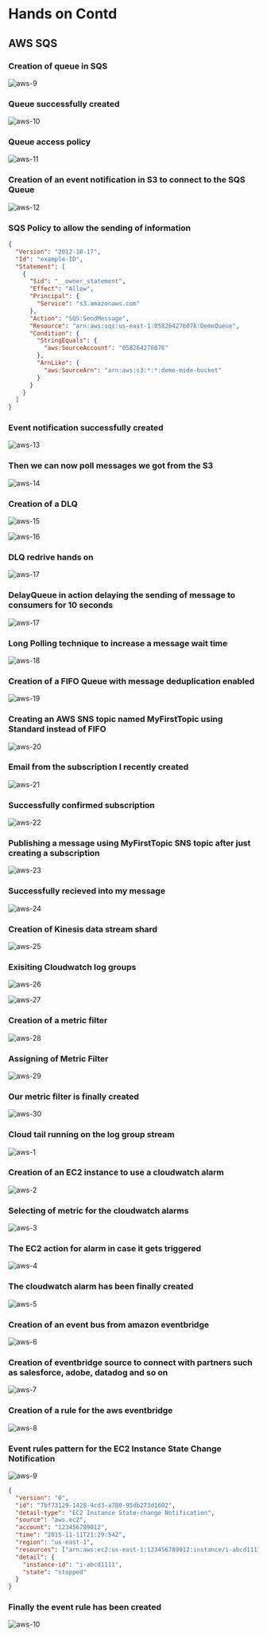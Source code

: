 # Hands on Contd

## AWS SQS


### Creation of queue in SQS

![aws-9](https://github.com/Ham12-3/AWS_HANDS_ON_3/assets/93613316/9da044f8-d0ad-4232-852e-e5e9383c2c50)


### Queue successfully created

![aws-10](https://github.com/Ham12-3/AWS_HANDS_ON_3/assets/93613316/643bd71a-6c5e-4d40-9042-df0ed5627dae)

### Queue access policy

![aws-11](https://github.com/Ham12-3/AWS_HANDS_ON_3/assets/93613316/4d3f7795-eba7-463d-ab55-291b114f9ea9)


### Creation of an event notification in S3 to connect to the SQS Queue

![aws-12](https://github.com/Ham12-3/AWS_HANDS_ON_3/assets/93613316/c96956d0-e6a1-4286-af64-b134c0f4ea9b)

### SQS Policy to allow the sending of information


```JSON
{
  "Version": "2012-10-17",
  "Id": "example-ID",
  "Statement": [
    {
      "Sid": "__owner_statement",
      "Effect": "Allow",
      "Principal": {
        "Service": "s3.amazonaws.com"
      },
      "Action": "SQS:SendMessage",
      "Resource": "arn:aws:sqs:us-east-1:058264276076:DemoQueue",
      "Condition": {
        "StringEquals": {
          "aws:SourceAccount": "058264276076"
        },
        "ArnLike": {
          "aws:SourceArn": "arn:aws:s3:*:*:demo-mide-bucket"
        }
      }
    }
  ]
}
```

### Event notification successfully created

![aws-13](https://github.com/Ham12-3/AWS_HANDS_ON_3/assets/93613316/a5bf54e5-f68c-493a-a99d-c7ce66737862)

### Then we can now poll messages we got from the S3

![aws-14](https://github.com/Ham12-3/AWS_HANDS_ON_3/assets/93613316/f01c0746-3850-46e2-8e1a-a4e7b4c4a0f5)

### Creation of a DLQ
![aws-15](https://github.com/Ham12-3/AWS_HANDS_ON_3/assets/93613316/a7a4e554-f0a4-4cb4-a851-af19a04b5265)


![aws-16](https://github.com/Ham12-3/AWS_HANDS_ON_3/assets/93613316/3479aee5-275e-4725-861a-b9655c0183f9)

### DLQ redrive hands on

![aws-17](https://github.com/Ham12-3/AWS_HANDS_ON_3/assets/93613316/cd586185-2b41-40b5-be4c-9ff60679df91)


### DelayQueue in action delaying the sending of message to consumers for 10 seconds

![aws-17](https://github.com/Ham12-3/AWS_HANDS_ON_3/assets/93613316/6ced54ea-02f5-446f-880c-4a0bc679d0fd)


### Long Polling technique to increase a message wait time

![aws-18](https://github.com/Ham12-3/AWS_HANDS_ON_3/assets/93613316/4a63f98f-bea4-4245-bcb7-675e985c3371)

### Creation of a FIFO Queue with message deduplication enabled

![aws-19](https://github.com/Ham12-3/AWS_HANDS_ON_3/assets/93613316/9f81919e-1bbd-4f47-bd0a-a37795a8c7e3)



### Creating an AWS SNS topic named MyFirstTopic using Standard instead of FIFO

![aws-20](https://github.com/Ham12-3/AWS_HANDS_ON_3/assets/93613316/1acd822d-c8b6-450d-9bb7-e2bd5f7a1206)

### Email  from the subscription I recently created

![aws-21](https://github.com/Ham12-3/AWS_HANDS_ON_3/assets/93613316/1de1b20f-d0db-462b-9c93-eb43d053fa5c)


### Successfully confirmed subscription


![aws-22](https://github.com/Ham12-3/AWS_HANDS_ON_3/assets/93613316/809555ea-211d-4ba6-a57e-1bb5edd8e96d)


### Publishing a message using MyFirstTopic SNS topic after just creating a subscription

![aws-23](https://github.com/Ham12-3/AWS_HANDS_ON_3/assets/93613316/9a36b163-a7b9-4a0a-971a-0306bff34844)

### Successfully recieved into my message

![aws-24](https://github.com/Ham12-3/AWS_HANDS_ON_3/assets/93613316/eee456c7-9056-4524-a311-06e5b4bef273)


### Creation of Kinesis data stream shard

![aws-25](https://github.com/Ham12-3/AWS_HANDS_ON_3/assets/93613316/19f242f7-8931-4675-aed4-b9e282143b03)

### Exisiting Cloudwatch log groups 

![aws-26](https://github.com/Ham12-3/AWS_HANDS_ON_3/assets/93613316/1a91f067-61f8-4cdf-a406-184383b13982)

![aws-27](https://github.com/Ham12-3/AWS_HANDS_ON_3/assets/93613316/06d81313-8d74-46d9-9776-c49357e7a44a)


### Creation of a metric filter

![aws-28](https://github.com/Ham12-3/AWS_HANDS_ON_3/assets/93613316/9e60e737-bc15-459d-8374-d65b5fcd1f94)

### Assigning of Metric Filter

![aws-29](https://github.com/Ham12-3/AWS_HANDS_ON_3/assets/93613316/8d1de02d-ad34-4f44-9127-d09b2fbd2d77)


### Our metric filter is finally created

![aws-30](https://github.com/Ham12-3/AWS_HANDS_ON_3/assets/93613316/7e46fc0f-bd21-41f5-bf91-b4a602fe6e60)

### Cloud tail running on the log group stream

![aws-1](https://github.com/Ham12-3/AWS_HANDS_ON_3/assets/93613316/e979be5b-1a19-4d81-b8b0-6ed782131588)


### Creation of an EC2 instance to use a cloudwatch alarm

![aws-2](https://github.com/Ham12-3/AWS_HANDS_ON_3/assets/93613316/3085cb0f-c1e8-423b-8271-da831e25fdc4)

### Selecting of metric for the cloudwatch alarms

![aws-3](https://github.com/Ham12-3/AWS_HANDS_ON_3/assets/93613316/b5d8a17d-e045-4024-99b4-4bbb9562d88d)


### The EC2 action for alarm in case it gets triggered

![aws-4](https://github.com/Ham12-3/AWS_HANDS_ON_3/assets/93613316/7367ca89-b91e-4d5a-aea4-8cdd5b09d251)

### The cloudwatch alarm has been finally created

![aws-5](https://github.com/Ham12-3/AWS_HANDS_ON_3/assets/93613316/e624973c-2782-4aae-a827-a5bf0bec05e4)

### Creation of an event bus from amazon eventbridge

![aws-6](https://github.com/Ham12-3/AWS_HANDS_ON_3/assets/93613316/a41a967c-952a-4bfd-8883-670b3c1cb7b0)

### Creation of eventbridge source to connect with partners such as salesforce, adobe, datadog and so on

![aws-7](https://github.com/Ham12-3/AWS_HANDS_ON_3/assets/93613316/efdf034e-dcf5-4c29-bcd4-c0992c403f17)


### Creation of a rule for the aws eventbridge

![aws-8](https://github.com/Ham12-3/AWS_HANDS_ON_3/assets/93613316/200f58e6-cb1e-4aab-9f4b-dab093a12ab8)

### Event rules pattern for the EC2 Instance State Change Notification

![aws-9](https://github.com/Ham12-3/AWS_HANDS_ON_3/assets/93613316/9e6ddfeb-bb27-4beb-ae48-525fcddeb974)

```JSON
{
  "version": "0",
  "id": "7bf73129-1428-4cd3-a780-95db273d1602",
  "detail-type": "EC2 Instance State-change Notification",
  "source": "aws.ec2",
  "account": "123456789012",
  "time": "2015-11-11T21:29:54Z",
  "region": "us-east-1",
  "resources": ["arn:aws:ec2:us-east-1:123456789012:instance/i-abcd1111"],
  "detail": {
    "instance-id": "i-abcd1111",
    "state": "stopped"
  }
}

```

### Finally the event rule has been created

![aws-10](https://github.com/Ham12-3/AWS_HANDS_ON_3/assets/93613316/aceed15f-a3d4-4434-9fed-6707177dae9a)








